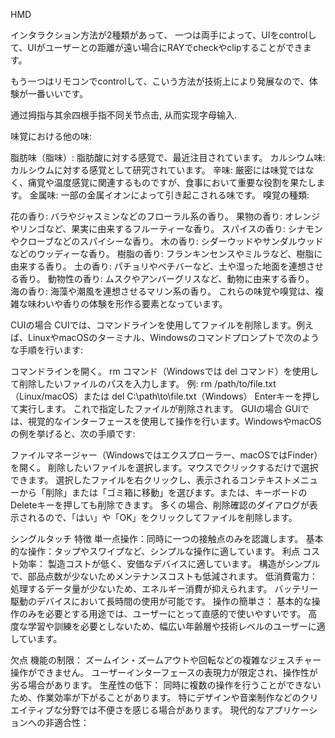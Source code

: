 


HMD

インタラクション方法が2種類があって、
一つは両手によって、UIをcontrolして、UIがユーザーとの距離が遠い場合にRAYでcheckやclipすることができます。

もう一つはリモコンでcontrolして、こいう方法が技術上により発展なので、体験が一番いいです。


通过拇指与其余四根手指不同关节点击, 从而实现字母输入.




味覚における他の味:

脂肪味（脂味）: 脂肪酸に対する感覚で、最近注目されています。
カルシウム味: カルシウムに対する感覚として研究されています。
辛味: 厳密には味覚ではなく、痛覚や温度感覚に関連するものですが、食事において重要な役割を果たします。
金属味: 一部の金属イオンによって引き起こされる味です。
嗅覚の種類:

花の香り: バラやジャスミンなどのフローラル系の香り。
果物の香り: オレンジやリンゴなど、果実に由来するフルーティーな香り。
スパイスの香り: シナモンやクローブなどのスパイシーな香り。
木の香り: シダーウッドやサンダルウッドなどのウッディーな香り。
樹脂の香り: フランキンセンスやミルラなど、樹脂に由来する香り。
土の香り: パチョリやベチバーなど、土や湿った地面を連想させる香り。
動物性の香り: ムスクやアンバーグリスなど、動物に由来する香り。
海の香り: 海藻や潮風を連想させるマリン系の香り。
これらの味覚や嗅覚は、複雑な味わいや香りの体験を形作る要素となっています。



CUIの場合
CUIでは、コマンドラインを使用してファイルを削除します。例えば、LinuxやmacOSのターミナル、Windowsのコマンドプロンプトで次のような手順を行います:

コマンドラインを開く。
rm コマンド（Windowsでは del コマンド）を使用して削除したいファイルのパスを入力します。
例: rm /path/to/file.txt （Linux/macOS）または del C:\path\to\file.txt（Windows）
Enterキーを押して実行します。 これで指定したファイルが削除されます。
GUIの場合
GUIでは、視覚的なインターフェースを使用して操作を行います。WindowsやmacOSの例を挙げると、次の手順です:

ファイルマネージャー（Windowsではエクスプローラー、macOSではFinder）を開く。
削除したいファイルを選択します。マウスでクリックするだけで選択できます。
選択したファイルを右クリックし、表示されるコンテキストメニューから「削除」または「ゴミ箱に移動」を選びます。または、キーボードのDeleteキーを押しても削除できます。
多くの場合、削除確認のダイアログが表示されるので、「はい」や「OK」をクリックしてファイルを削除します。




シングルタッチ
特徴
単一点操作：同時に一つの接触点のみを認識します。
基本的な操作：タップやスワイプなど、シンプルな操作に適しています。
利点
コスト効率：
製造コストが低く、安価なデバイスに適しています。
構造がシンプルで、部品点数が少ないためメンテナンスコストも低減されます。
低消費電力：
処理するデータ量が少ないため、エネルギー消費が抑えられます。
バッテリー駆動のデバイスにおいて長時間の使用が可能です。
操作の簡単さ：
基本的な操作のみを必要とする用途では、ユーザーにとって直感的で使いやすいです。
高度な学習や訓練を必要としないため、幅広い年齢層や技術レベルのユーザーに適しています。



欠点
機能の制限：
ズームイン・ズームアウトや回転などの複雑なジェスチャー操作ができません。
ユーザーインターフェースの表現力が限定され、操作性が劣る場合があります。
生産性の低下：
同時に複数の操作を行うことができないため、作業効率が下がることがあります。
特にデザインや音楽制作などのクリエイティブな分野では不便さを感じる場合があります。
現代的なアプリケーションへの非適合性：




